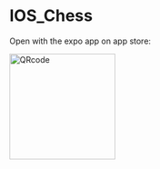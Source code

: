 # IOS_Chess

Open with the expo app on app store:

<img width="186" alt="QRcode" src="https://user-images.githubusercontent.com/93451152/184556966-9b69d48c-2b5a-4d1a-bb8d-445d9c02a1d8.png">
